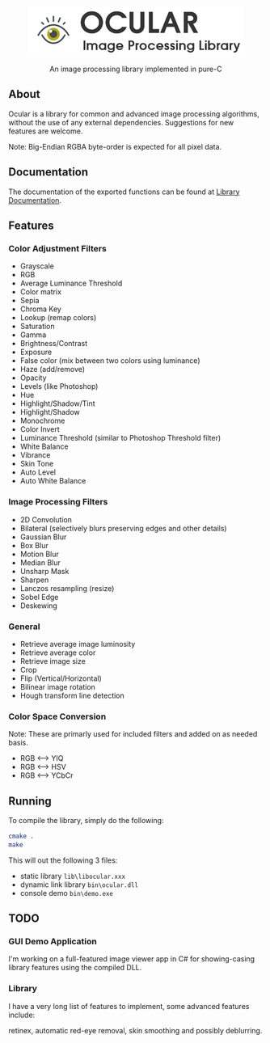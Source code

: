 <br />
<p align="center">
  <img src="docs/images/ocular-logo-main.png" align="center"></img>

  <p align="center">
    An image processing library implemented in pure-C
  </p>
</p>

## About

Ocular is a library for common and advanced image processing
algorithms, without the use of any external dependencies. Suggestions for new features are welcome.

Note: Big-Endian RGBA byte-order is expected for all pixel data.

## Documentation

The documentation of the exported functions can be found
at [Library Documentation](https://www.mechanikadesign.com/docs/ocular/1.0).

## Features

### Color Adjustment Filters

- Grayscale
- RGB
- Average Luminance Threshold
- Color matrix
- Sepia
- Chroma Key
- Lookup (remap colors)
- Saturation
- Gamma
- Brightness/Contrast
- Exposure
- False color (mix between two colors using luminance)
- Haze (add/remove)
- Opacity
- Levels (like Photoshop)
- Hue
- Highlight/Shadow/Tint
- Highlight/Shadow
- Monochrome
- Color Invert
- Luminance Threshold (similar to Photoshop Threshold filter)
- White Balance
- Vibrance
- Skin Tone
- Auto Level
- Auto White Balance

### Image Processing Filters

- 2D Convolution
- Bilateral (selectively blurs preserving edges and other details)
- Gaussian Blur
- Box Blur
- Motion Blur
- Median Blur
- Unsharp Mask
- Sharpen
- Lanczos resampling (resize)
- Sobel Edge
- Deskewing

### General

- Retrieve average image luminosity
- Retrieve average color
- Retrieve image size
- Crop
- Flip (Vertical/Horizontal)
- Bilinear image rotation
- Hough transform line detection

### Color Space Conversion

Note: These are primarly used for included filters and added on as needed basis.

- RGB <--> YIQ
- RGB <--> HSV
- RGB <--> YCbCr

## Running

To compile the library, simply do the following:

```sh
cmake .
make
```

This will out the following 3 files:

- static library `lib\libocular.xxx`
- dynamic link library `bin\ocular.dll`
- console demo `bin\demo.exe`

## TODO

### GUI Demo Application

I'm working on a full-featured image viewer app in C# for showing-casing library features using the compiled DLL.

### Library

I have a very long list of features to implement, some advanced features include:

retinex, automatic red-eye removal, skin smoothing and possibly deblurring.


